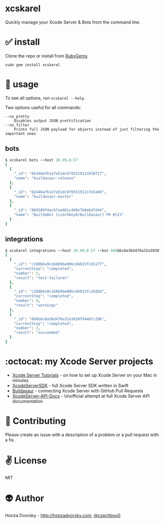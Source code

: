 # xcskarel

Quickly manage your Xcode Server & Bots from the command line.

# :white_check_mark: install
Clone the repo or install from [RubyGems](https://rubygems.org/gems/xcskarel)

```
sudo gem install xcskarel
```

# :nut_and_bolt: usage
To see all options, run `xcskarel --help`.

Two options useful for all commands:

```
--no_pretty 
    Disables output JSON prettification
--no_filter 
    Prints full JSON payload for objects instead of just filtering the important ones
```

## bots

```ruby
$ xcskarel bots --host 10.99.0.57
[
  {
    "_id": "02440afb1e7a51dc9795319121038f17",
    "name": "buildasaur-release"
  },
  {
    "_id": "02440afb1e7a51dc97953191217e5ab0",
    "name": "buildasaur-master"
  },
  {
    "_id": "069200f4acb7aa061c469e7b0ebd7d44",
    "name": "BuildaBot [czechboy0/Buildasaur] PR #123"
  }
]
```

## integrations

```ruby
$ xcskarel integrations --host 10.99.0.57 --bot 660bbc6a36d476a32a3830f944085904 
[
  {
    "_id": "c188b6a9c16869be006c66815fcb5177",
    "currentStep": "completed",
    "number": 5,
    "result": "test-failures"
  },
  {
    "_id": "c188b6a9c16869be006c66815fca5dbd",
    "currentStep": "completed",
    "number": 4,
    "result": "warnings"
  },
  {
    "_id": "660bbc6a36d476a32a3830f94487c29b",
    "currentStep": "completed",
    "number": 2,
    "result": "succeeded"
  }
]
```

# :octocat: my Xcode Server projects
- [Xcode Server Tutorials](http://honzadvorsky.com/pages/xcode_server_tutorials/) - on how to set up Xcode Server on your Mac in minutes
- [XcodeServerSDK](https://github.com/czechboy0/XcodeServerSDK) - full Xcode Server SDK written in Swift
- [Buildasaur](https://github.com/czechboy0/Buildasaur) - connecting Xcode Server with GitHub Pull Requests
- [XcodeServer-API-Docs](https://github.com/czechboy0/XcodeServer-API-Docs) - Unofficial attempt at full Xcode Server API documentation

# :gift_heart: Contributing
Please create an issue with a description of a problem or a pull request with a fix.

# :v: License
MIT

# :alien: Author
Honza Dvorsky - http://honzadvorsky.com, [@czechboy0](http://twitter.com/czechboy0)
